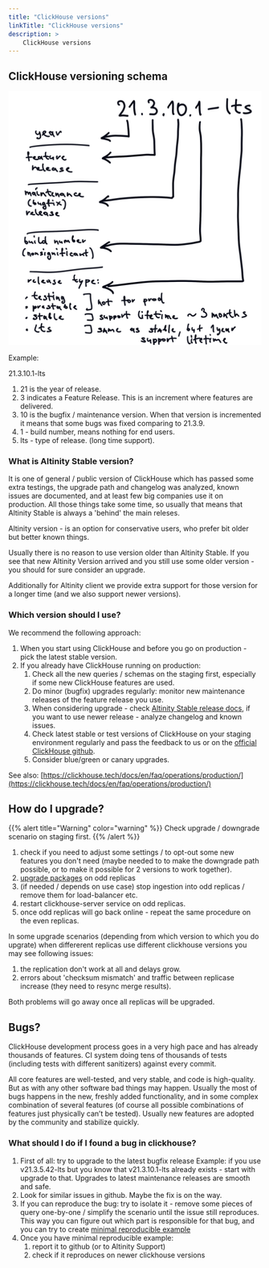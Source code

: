 ```yaml
---
title: "ClickHouse versions"
linkTitle: "ClickHouse versions"
description: >
    ClickHouse versions
---
```

## ClickHouse versioning schema

![](/assets/illyustraciya_bez_nazvaniya.png)

Example:

21.3.10.1-lts

1. 21 is the year of release.
2. 3 indicates a Feature Release. This is an increment where features are delivered.
3. 10 is the bugfix / maintenance version. When that version is incremented it means that some bugs was fixed comparing to 21.3.9.
4. 1 - build number, means nothing for end users.
5. lts - type of release. (long time support).

### What is Altinity Stable version?

It is one of general / public version of ClickHouse which has passed some extra testings, the upgrade path and changelog was analyzed, known issues are documented, and at least few big companies use it on production. All those things take some time, so usually that means that Altinity Stable is always a  'behind' the main releses.

Altinity version - is an option for conservative users, who prefer bit older but better known things.

Usually there is no reason to use version older than Altinity Stable. If you see that new Altinity Version arrived and you still use some older version - you should for sure consider an upgrade.

Additionally for Altinity client we provide extra support for those version for a longer time (and we also support newer versions).

### Which version should I use?

We recommend the following approach:

1. When you start using ClickHouse and before you go on production - pick the latest stable version.
2. If you already have ClickHouse running on production:
   1. Check all the new queries / schemas on the staging first, especially if some new ClickHouse features are used.
   2. Do minor (bugfix) upgrades regularly: monitor new maintenance releases of the feature release you use.
   3. When considering upgrade - check [Altinity Stable release docs](https://docs.altinity.com/altinitystablerelease/), if you want to use newer release -  analyze changelog and known issues.
   4. Check latest stable or test versions of ClickHouse on your staging environment regularly and pass the feedback to us or on the [official ClickHouse github](https://github.com/ClickHouse/ClickHouse).
   5. Consider blue/green or canary upgrades.

See also: [https://clickhouse.tech/docs/en/faq/operations/production/](https://clickhouse.tech/docs/en/faq/operations/production/)

## How do I upgrade?

{{% alert title="Warning" color="warning" %}}
Check upgrade / downgrade scenario on staging first.
{{% /alert %}}

1. check if you need to adjust some settings / to opt-out some new features you don't need (maybe needed to to make the downgrade path possible, or to make it possible for 2 versions to work together).
2. [upgrade packages](https://docs.altinity.com/altinitystablerelease/stablequickstartguide/) on odd replicas
3. (if needed / depends on use case) stop ingestion into odd replicas / remove them for load-balancer etc.
4. restart clickhouse-server service on odd replicas.
5. once odd replicas will go back online - repeat the same procedure on the even replicas.

In some upgrade scenarios (depending from which version to which you do upgrate) when differerent replicas use different clickhouse versions you may see following issues:

1. the replication don't work at all and delays grow.
2. errors about 'checksum mismatch'  and traffic between replicase increase (they need to resync merge results).

Both problems will go away once all replicas will be upgraded.

## Bugs?

ClickHouse development process goes in a very high pace and has already thousands of features. CI system doing tens of thousands of tests (including tests with different sanitizers) against every commit.

All core features are well-tested, and very stable, and code is high-quality. But as with any other software bad things may happen. Usually the most of bugs happens in the new, freshly added functionality, and in some complex combination of several features (of course all possible combinations of features just physically can’t be tested). Usually new features are adopted by the community and stabilize quickly.

### What should I do if I found a bug in clickhouse?

1. First of all: try to upgrade to the latest bugfix release  Example: if you use v21.3.5.42-lts but you know that v21.3.10.1-lts already exists - start with upgrade to that. Upgrades to latest maintenance releases are smooth and safe.
2. Look for similar issues in github. Maybe the fix is on the way.
3. If you can reproduce the bug: try to isolate it - remove some pieces of query one-by-one / simplify the scenario until the issue still reproduces. This way you can figure out which part is responsible for that bug, and you can try to create [minimal reproducible example](https://stackoverflow.com/help/minimal-reproducible-example)
4. Once you have minimal reproducible example:
   1. report it to github (or to Altinity Support)
   2. check if it reproduces on newer clickhouse versions
